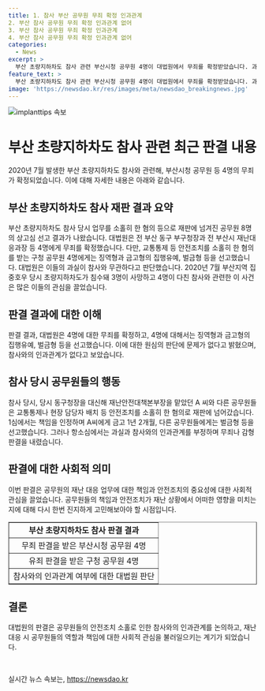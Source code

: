 ```yaml
---
title: 1. 참사 부산 공무원 무죄 확정 인과관계
2. 부산 참사 공무원 무죄 확정 인과관계 없어
3. 부산 참사 공무원 무죄 확정 인과관계
4. 부산 참사 공무원 무죄 확정 인과관계 없어
categories:
  - News
excerpt: >
  부산 초량지하차도 참사 관련 부산시청 공무원 4명이 대법원에서 무죄를 확정받았습니다. 과실이 참사와 무관하다는 원심 판단에 문제 없다는 판결이 내려졌으나, 구청 공무원 4명에게는 유죄가 확정됐습니다. 참사 당일 안전조치를 소홀히 한 혐의로 재판에 넘겨진 상고심 결과로, 대법원은 원심 판단을 인정하며 징역형과 벌금형의 집행유예 등을 선고했습니다. 2020년 7월 초량지하차도가 침수돼 3명 사망, 4명 부상을 낸 참사에서 공무원들의 역할과 책임에 대한 논란이 계속되고 있습니다.
feature_text: >
  부산 초량지하차도 참사 관련 부산시청 공무원 4명이 대법원에서 무죄를 확정받았습니다. 과실이 참사와 무관하다는 원심 판단에 문제 없다는 판결이 내려졌으나, 구청 공무원 4명에게는 유죄가 확정됐습니다. 참사 당일 안전조치를 소홀히 한 혐의로 재판에 넘겨진 상고심 결과로, 대법원은 원심 판단을 인정하며 징역형과 벌금형의 집행유예 등을 선고했습니다. 2020년 7월 초량지하차도가 침수돼 3명 사망, 4명 부상을 낸 참사에서 공무원들의 역할과 책임에 대한 논란이 계속되고 있습니다.
image: 'https://newsdao.kr/res/images/meta/newsdao_breakingnews.jpg'
---
```


<p><img src="https://newsdao.kr/res/images/meta/newsdao_breakingnews.jpg" alt="implanttips 속보" /></p>

<h1>부산 초량지하차도 참사 관련 최근 판결 내용</h1>

<p data-ke-size="size16"></p>

<p>2020년 7월 발생한 부산 초량지하차도 참사와 관련해, 부산시청 공무원 등 4명의 무죄가 확정되었습니다. 이에 대해 자세한 내용은 아래와 같습니다.</p>

<p data-ke-size="size16"></p>

<h2 data-ke-size="size26">부산 초량지하차도 참사 재판 결과 요약</h2>

<p data-ke-size="size16">부산 초량지하차도 참사 당시 업무를 소홀히 한 혐의 등으로 재판에 넘겨진 공무원 8명의 상고심 선고 결과가 나왔습니다. 대법원은 전 부산 동구 부구청장과 전 부산시 재난대응과장 등 4명에게 무죄를 확정했습니다. 다만, 교통통제 등 안전조치를 소홀히 한 혐의를 받는 구청 공무원 4명에게는 징역형과 금고형의 집행유예, 벌금형 등을 선고했습니다. 대법원은 이들의 과실이 참사와 무관하다고 판단했습니다. 2020년 7월 부산지역 집중호우 당시 초량지하차도가 침수돼 3명이 사망하고 4명이 다친 참사와 관련한 이 사건은 많은 이들의 관심을 끌었습니다.</p>

<p data-ke-size="size16"></p>

<h2 data-ke-size="size26">판결 결과에 대한 이해</h2>

<p data-ke-size="size16">판결 결과, 대법원은 4명에 대한 무죄를 확정하고, 4명에 대해서는 징역형과 금고형의 집행유예, 벌금형 등을 선고했습니다. 이에 대한 원심의 판단에 문제가 없다고 밝혔으며, 참사와의 인과관계가 없다고 보았습니다.</p>

<p data-ke-size="size16"></p>

<h2 data-ke-size="size26">참사 당시 공무원들의 행동</h2>

<p data-ke-size="size16">참사 당시, 당시 동구청장을 대신해 재난안전대책본부장을 맡았던 A 씨와 다른 공무원들은 교통통제나 현장 담당자 배치 등 안전조치를 소홀히 한 혐의로 재판에 넘어갔습니다. 1심에서는 책임을 인정하며 A씨에게 금고 1년 2개월, 다른 공무원들에게는 벌금형 등을 선고했습니다. 그러나 항소심에서는 과실과 참사와의 인과관계를 부정하며 무죄나 감형 판결을 내렸습니다.</p>

<p data-ke-size="size16"></p>

<h2 data-ke-size="size26">판결에 대한 사회적 의미</h2>

<p data-ke-size="size16">이번 판결은 공무원의 재난 대응 업무에 대한 책임과 안전조치의 중요성에 대한 사회적 관심을 끌었습니다. 공무원들의 책임과 안전조치가 재난 상황에서 어떠한 영향을 미치는지에 대해 다시 한번 진지하게 고민해보아야 할 시점입니다.</p>

<p data-ke-size="size16"></p>

<table style="width: 100%;" border="1">
<tbody>
<tr>
<td style="text-align: center; height: 17px;"><b>부산 초량지하차도 참사 판결 결과</b></td>
</tr>
<tr>
<td style="text-align: center; height: 17px;">무죄 판결을 받은 부산시청 공무원 4명</td>
</tr>
<tr>
<td style="text-align: center; height: 17px;">유죄 판결을 받은 구청 공무원 4명</td>
</tr>
<tr>
<td style="text-align: center; height: 17px;">참사와의 인과관계 여부에 대한 대법원 판단</td>
</tr>
</tbody>
</table>

<p data-ke-size="size16"></p>

<h2 data-ke-size="size26">결론</h2>

<p data-ke-size="size16">대법원의 판결은 공무원들의 안전조치 소홀로 인한 참사와의 인과관계를 논의하고, 재난 대응 시 공무원들의 역할과 책임에 대한 사회적 관심을 불러일으키는 계기가 되었습니다.</p>

<p data-ke-size="size16">&nbsp;</p>
실시간 뉴스 속보는, <a href="https://newsdao.kr" rel="dofollow">https://newsdao.kr</a>


